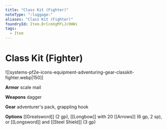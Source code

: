```yaml
---
title: "Class Kit (Fighter)"
noteType: ":luggage:"
aliases: "Class Kit (Fighter)"
foundryId: Item.BrCcmXgMfLJc0WWi
tags:
  - Item
---
```


# Class Kit (Fighter)
![[systems-pf2e-icons-equipment-adventuring-gear-classkit-fighter.webp|150]]

**Armor** scale mail

**Weapons** dagger

**Gear** adventurer's pack, grappling hook

**Options** [[Greatsword]] (2 gp), [[Longbow]] with 20 [[Arrows]] (6 gp, 2 sp), or [[Longsword]] and [[Steel Shield]] (3 gp)
